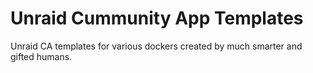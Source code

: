 # Unraid Cummunity App Templates
Unraid CA templates for various dockers created by much smarter and gifted humans.
